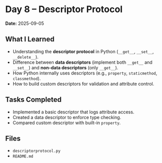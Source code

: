 # Day 8 – Descriptor Protocol

**Date:** 2025-09-05  

## What I Learned
- Understanding the **descriptor protocol** in Python (`__get__`, `__set__`, `__delete__`).  
- Difference between **data descriptors** (implement both `__get__` and `__set__`) and **non-data descriptors** (only `__get__`).  
- How Python internally uses descriptors (e.g., `property`, `staticmethod`, `classmethod`).  
- How to build custom descriptors for validation and attribute control.  

## Tasks Completed
- Implemented a basic descriptor that logs attribute access.  
- Created a data descriptor to enforce type checking.  
- Compared custom descriptor with built-in `property`.  

## Files
- `descriptorprotocol.py`  
- `README.md`
